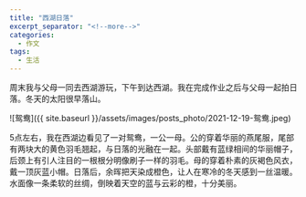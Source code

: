 ```yaml
---
title: "西湖日落"
excerpt_separator: "<!--more-->"
categories:
  - 作文
tags:
  - 生活
---
```


周末我与父母一同去西湖游玩，下午到达西湖。我在完成作业之后与父母一起拍日落。冬天的太阳很早落山。

![鸳鸯]({{ site.baseurl }}/assets/images/posts_photo/2021-12-19-鸳鸯.jpeg)

<!--more-->

5点左右，我在西湖边看见了一对鸳鸯，一公一母。公的穿着华丽的燕尾服，尾部有两块大的黄色羽毛翘起，与日落的光融在一起。头部戴有蓝绿相间的华丽帽子，后颈上有引人注目的一根根分明像刷子一样的羽毛。母的穿着朴素的灰褐色风衣，戴一顶灰蓝小帽。日落后，余晖把天染成橙色，让人在寒冷的冬天感到一丝温暖。水面像一条柔软的丝绸，倒映着天空的蓝与云彩的橙，十分美丽。
